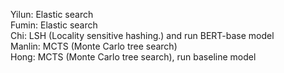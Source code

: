 Yilun:   Elastic search  
Fumin:   Elastic search  
Chi:     LSH (Locality sensitive hashing.) and run BERT-base model  
Manlin:  MCTS (Monte Carlo tree search)  
Hong:    MCTS (Monte Carlo tree search), run baseline model  
